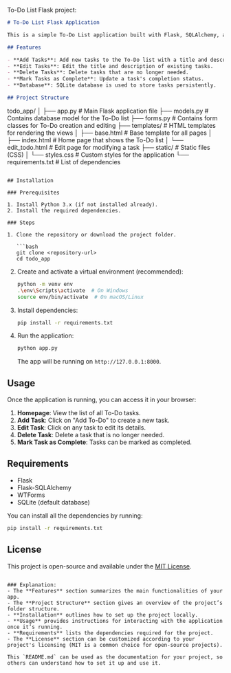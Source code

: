 To-Do List Flask project:

```markdown
# To-Do List Flask Application

This is a simple To-Do List application built with Flask, SQLAlchemy, and SQLite. It allows users to manage their daily tasks, including adding, editing, marking tasks as complete, and deleting them.

## Features

- **Add Tasks**: Add new tasks to the To-Do list with a title and description.
- **Edit Tasks**: Edit the title and description of existing tasks.
- **Delete Tasks**: Delete tasks that are no longer needed.
- **Mark Tasks as Complete**: Update a task's completion status.
- **Database**: SQLite database is used to store tasks persistently.

## Project Structure

```
todo_app/
│
├── app.py            # Main Flask application file
├── models.py         # Contains database model for the To-Do list
├── forms.py          # Contains form classes for To-Do creation and editing
├── templates/        # HTML templates for rendering the views
│   ├── base.html     # Base template for all pages
│   ├── index.html    # Home page that shows the To-Do list
│   └── edit_todo.html # Edit page for modifying a task
├── static/           # Static files (CSS)
│   └── styles.css    # Custom styles for the application
└── requirements.txt  # List of dependencies
```

## Installation

### Prerequisites

1. Install Python 3.x (if not installed already).
2. Install the required dependencies.

### Steps

1. Clone the repository or download the project folder.

   ```bash
   git clone <repository-url>
   cd todo_app
   ```

2. Create and activate a virtual environment (recommended):

   ```bash
   python -m venv env
   .\env\Scripts\activate  # On Windows
   source env/bin/activate  # On macOS/Linux
   ```

3. Install dependencies:

   ```bash
   pip install -r requirements.txt
   ```

4. Run the application:

   ```bash
   python app.py
   ```

   The app will be running on `http://127.0.0.1:8000`.

## Usage

Once the application is running, you can access it in your browser:

1. **Homepage**: View the list of all To-Do tasks.
2. **Add Task**: Click on "Add To-Do" to create a new task.
3. **Edit Task**: Click on any task to edit its details.
4. **Delete Task**: Delete a task that is no longer needed.
5. **Mark Task as Complete**: Tasks can be marked as completed.

## Requirements

- Flask
- Flask-SQLAlchemy
- WTForms
- SQLite (default database)

You can install all the dependencies by running:

```bash
pip install -r requirements.txt
```

## License

This project is open-source and available under the [MIT License](LICENSE).
```

### Explanation:
- The **Features** section summarizes the main functionalities of your app.
- The **Project Structure** section gives an overview of the project’s folder structure.
- **Installation** outlines how to set up the project locally.
- **Usage** provides instructions for interacting with the application once it’s running.
- **Requirements** lists the dependencies required for the project.
- The **License** section can be customized according to your project's licensing (MIT is a common choice for open-source projects).

This `README.md` can be used as the documentation for your project, so others can understand how to set it up and use it.
